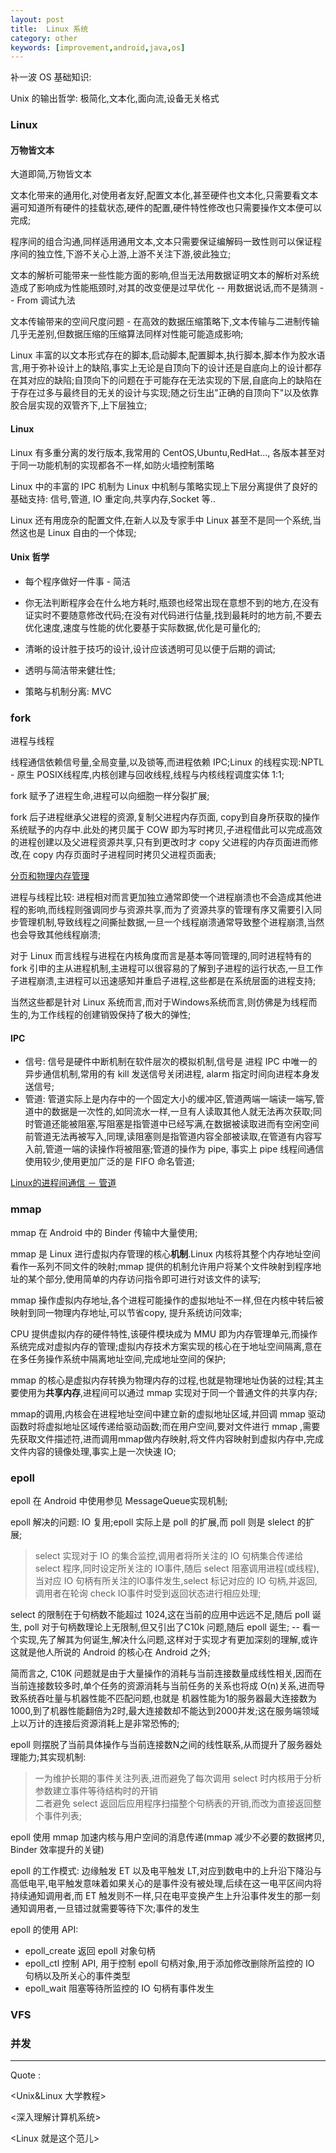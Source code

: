 ```yaml
---
layout: post
title:  Linux 系统
category: other
keywords: [improvement,android,java,os]
---
```


补一波 OS 基础知识:

Unix 的输出哲学:  极简化,文本化,面向流,设备无关格式    

###  Linux

#### 万物皆文本

大道即简,万物皆文本   

文本化带来的通用化,对使用者友好,配置文本化,甚至硬件也文本化,只需要看文本遍可知道所有硬件的挂载状态,硬件的配置,硬件特性修改也只需要操作文本便可以完成; 

程序间的组合沟通,同样适用通用文本,文本只需要保证编解码一致性则可以保证程序间的独立性,下游不关心上游,上游不关注下游,彼此独立;

文本的解析可能带来一些性能方面的影响,但当无法用数据证明文本的解析对系统造成了影响成为性能瓶颈时,对其的改变便是过早优化 -- 用数据说话,而不是猜测 -- From 调试九法   

文本传输带来的空间尺度问题 - 在高效的数据压缩策略下,文本传输与二进制传输几乎无差别,但数据压缩的压缩算法同样对性能可能造成影响;

Linux 丰富的以文本形式存在的脚本,启动脚本,配置脚本,执行脚本,脚本作为胶水语言,用于弥补设计上的缺陷,事实上无论是自顶向下的设计还是自底向上的设计都存在其对应的缺陷;自顶向下的问题在于可能存在无法实现的下层,自底向上的缺陷在于存在过多与最终目的无关的设计与实现;随之衍生出"正确的自顶向下"以及依靠胶合层实现的双管齐下,上下层独立;

#### Linux 

Linux 有多重分离的发行版本,我常用的 CentOS,Ubuntu,RedHat..., 各版本甚至对于同一功能机制的实现都各不一样,如防火墙控制策略

Linux 中的丰富的 IPC 机制为 Linux 中机制与策略实现上下层分离提供了良好的基础支持: 信号,管道, IO 重定向,共享内存,Socket 等..

Linux 还有用庞杂的配置文件,在新人以及专家手中 Linux 甚至不是同一个系统,当然这也是 Linux 自由的一个体现;

#### Unix 哲学 

* 每个程序做好一件事 - 简洁  

* 你无法判断程序会在什么地方耗时,瓶颈也经常出现在意想不到的地方,在没有证实时不要随意修改代码;在没有对代码进行估量,找到最耗时的地方前,不要去优化速度,速度与性能的优化要基于实际数据,优化是可量化的;

* 清晰的设计胜于技巧的设计,设计应该透明可见以便于后期的调试;           
* 透明与简洁带来健壮性;            
* 策略与机制分离:  MVC

### fork   

进程与线程

线程通信依赖信号量,全局变量,以及锁等,而进程依赖 IPC;Linux 的线程实现:NPTL - 原生 POSIX线程库,内核创建与回收线程,线程与内核线程调度实体 1:1;

fork 赋予了进程生命,进程可以向细胞一样分裂扩展;

fork 后子进程继承父进程的资源,复制父进程内存页面, copy到自身所获取的操作系统赋予的内存中.此处的拷贝属于 COW 即为写时拷贝,子进程借此可以完成高效的进程创建以及父进程资源共享,只有到更改时才 copy 父进程的内存页面进而修改,在 copy 内存页面时子进程同时拷贝父进程页面表;

[分页和物理内存管理](http://airtrack.me/posts/2015/04/27/%E6%93%8D%E4%BD%9C%E7%B3%BB%E7%BB%9F%E5%AE%9E%E7%8E%B0%EF%BC%88%E4%BA%8C%EF%BC%89%EF%BC%9A%E5%88%86%E9%A1%B5%E5%92%8C%E7%89%A9%E7%90%86%E5%86%85%E5%AD%98%E7%AE%A1%E7%90%86/)

进程与线程比较: 进程相对而言更加独立通常即使一个进程崩溃也不会造成其他进程的影响,而线程则强调同步与资源共享,而为了资源共享的管理有序又需要引入同步管理机制,导致线程之间撕扯数据,一旦一个线程崩溃通常导致整个进程崩溃,当然也会导致其他线程崩溃;

对于 Linux 而言线程与进程在内核角度而言是基本等同管理的,同时进程特有的fork 引申的主从进程机制,主进程可以很容易的了解到子进程的运行状态,一旦工作子进程崩溃,主进程可以迅速感知并重启子进程,这些都是在系统层面的进程支持;

当然这些都是针对 Linux 系统而言,而对于Windows系统而言,则仿佛是为线程而生的,为工作线程的创建销毁保持了极大的弹性;

#### IPC    

* 信号: 信号是硬件中断机制在软件层次的模拟机制,信号是 进程 IPC 中唯一的异步通信机制,常用的有 kill 发送信号关闭进程, alarm 指定时间向进程本身发送信号;                    
* 管道: 管道实际上是内存中的一个固定大小的缓冲区,管道两端一端读一端写,管道中的数据是一次性的,如同流水一样,一旦有人读取其他人就无法再次获取;同时管道还能被阻塞,写阻塞是指管道中已经写满,在数据被读取进而有空闲空间前管道无法再被写入,同理,读阻塞则是指管道内容全部被读取,在管道有内容写入前,管道一端的读操作将被阻塞;管道的操作为 pipe, 事实上 pipe 线程间通信使用较少,使用更加广泛的是 FIFO 命名管道;

[Linux的进程间通信 － 管道](http://liwei.life/2016/07/18/pipe/)

### mmap    

mmap 在 Android 中的 Binder 传输中大量使用;

mmap 是 Linux 进行虚拟内存管理的核心**机制**.Linux 内核将其整个内存地址空间看作一系列不同文件的映射;mmap 提供的机制允许用户将某个文件映射到程序地址的某个部分,使用简单的内存访问指令即可进行对该文件的读写;

mmap 操作虚拟内存地址,各个进程可能操作的虚拟地址不一样,但在内核中转后被映射到同一物理内存地址,可以节省copy, 提升系统访问效率;

CPU 提供虚拟内存的硬件特性,该硬件模块成为 MMU 即为内存管理单元,而操作系统完成对虚拟内存的管理;虚拟内存技术方案实现的核心在于地址空间隔离,意在在多任务操作系统中隔离地址空间,完成地址空间的保护;

mmap 的核心是虚拟内存转换为物理内存的过程,也就是物理地址伪装的过程;其主要使用为**共享内存**,进程间可以通过 mmap 实现对于同一个普通文件的共享内存;

mmap的调用,内核会在进程地址空间中建立新的虚拟地址区域,并回调 mmap 驱动函数时将虚拟地址区域传递给驱动函数;而在用户空间,要对文件进行 mmap ,需要先获取文件描述符,进而调用mmap做内存映射,将文件内容映射到虚拟内存中,完成文件内容的镜像处理,事实上是一次快速 IO;

### epoll   

epoll 在 Android 中使用参见 MessageQueue实现机制;

epoll 解决的问题:  IO 复用;epoll 实际上是 poll 的扩展,而 poll 则是 slelect 的扩展;

> select 实现对于 IO 的集合监控,调用者将所关注的 IO 句柄集合传递给 select 程序,同时设定所关注的 IO事件,随后 select 阻塞调用进程(或线程),当对应 IO 句柄有所关注的IO事件发生,select 标记对应的 IO 句柄,并返回,调用者在轮询 check IO事件时受到返回状态进行相应处理;

select 的限制在于句柄数不能超过 1024,这在当前的应用中远远不足,随后 poll 诞生, poll 对于句柄数理论上无限制,但又引出了C10k 问题,随后 epoll 诞生;  -- 看一个实现,先了解其为何诞生,解决什么问题,这样对于实现才有更加深刻的理解,或许这就是他人所说的 Android 的核心在 Android 之外;   

简而言之, C10K 问题就是由于大量操作的消耗与当前连接数量成线性相关,因而在当前连接数较多时,单个任务的资源消耗与当前任务的关系也将成 O(n)关系,进而导致系统吞吐量与机器性能不匹配问题,也就是 机器性能为1的服务器最大连接数为1000,到了机器性能翻倍为2时,最大连接数却不能达到2000并发;这在服务端领域上以万计的连接后资源消耗上是非常恐怖的;

epoll 则摆脱了当前具体操作与当前连接数N之间的线性联系,从而提升了服务器处理能力;其实现机制:  
> 一为维护长期的事件关注列表,进而避免了每次调用 select 时内核用于分析参数建立事件等待结构时的开销                   
> 二者避免 select 返回后应用程序扫描整个句柄表的开销,而改为直接返回整个事件列表;  
 
epoll 使用 mmap 加速内核与用户空间的消息传递(mmap 减少不必要的数据拷贝, Binder 效率提升的关键)

epoll 的工作模式: 边缘触发 ET 以及电平触发 LT,对应到数电中的上升沿下降沿与高低电平,电平触发意味着如果关心的是事件没有被处理,后续在这一电平区间内将持续通知调用者,而 ET 触发则不一样,只在电平变换产生上升沿事件发生的那一刻通知调用者,一旦错过就需要等待下次;事件的发生

epoll 的使用 API:  

* epoll_create 返回 epoll 对象句柄       
* epoll_ctl 控制 API, 用于控制 epoll 句柄对象,用于添加修改删除所监控的 IO 句柄以及所关心的事件类型         
* epoll_wait 阻塞等待所监控的 IO 句柄有事件发生


### VFS   


### 并发  









---  

Quote :

<Unix&Linux 大学教程>

<深入理解计算机系统>

<Linux 就是这个范儿>